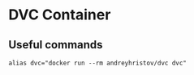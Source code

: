 DVC Container
======

Useful commands
----
```
alias dvc="docker run --rm andreyhristov/dvc dvc"
```
